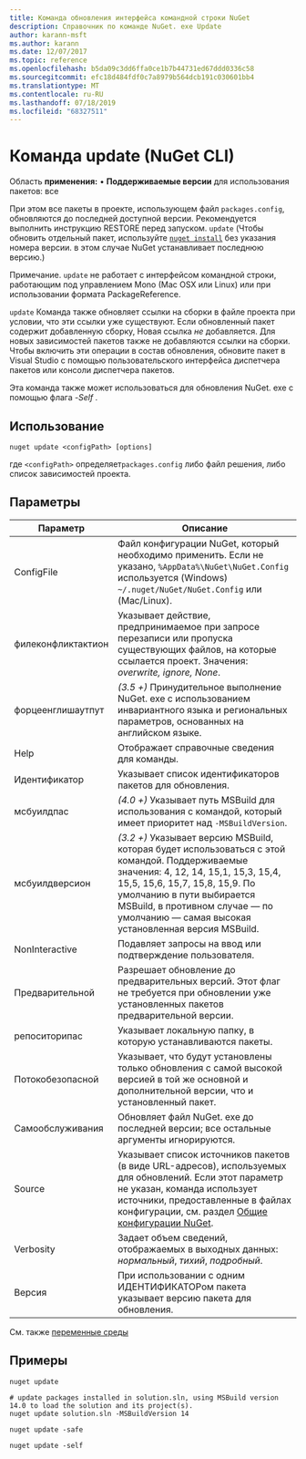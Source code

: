```yaml
---
title: Команда обновления интерфейса командной строки NuGet
description: Справочник по команде NuGet. exe Update
author: karann-msft
ms.author: karann
ms.date: 12/07/2017
ms.topic: reference
ms.openlocfilehash: b5da09c3dd6ffa0ce1b7b44731ed67ddd0336c58
ms.sourcegitcommit: efc18d484fdf0c7a8979b564dcb191c030601bb4
ms.translationtype: MT
ms.contentlocale: ru-RU
ms.lasthandoff: 07/18/2019
ms.locfileid: "68327511"
---
```

# <a name="update-command-nuget-cli"></a>Команда update (NuGet CLI)

Область **применения:** &bullet; **Поддерживаемые версии** для использования пакетов: все

При этом все пакеты в проекте, использующем файл `packages.config`, обновляются до последней доступной версии. Рекомендуется выполнить инструкцию RESTORE перед запуском. [](cli-ref-restore.md) `update` (Чтобы обновить отдельный пакет, используйте [`nuget install`](cli-ref-install.md) без указания номера версии. в этом случае NuGet устанавливает последнюю версию.)

Примечание. `update` не работает с интерфейсом командной строки, работающим под управлением Mono (Mac OSX или Linux) или при использовании формата PackageReference.

`update` Команда также обновляет ссылки на сборки в файле проекта при условии, что эти ссылки уже существуют. Если обновленный пакет содержит добавленную сборку, Новая ссылка *не* добавляется. Для новых зависимостей пакетов также не добавляются ссылки на сборки. Чтобы включить эти операции в состав обновления, обновите пакет в Visual Studio с помощью пользовательского интерфейса диспетчера пакетов или консоли диспетчера пакетов.

Эта команда также может использоваться для обновления NuGet. exe с помощью флага *-Self* .

## <a name="usage"></a>Использование

```cli
nuget update <configPath> [options]
```

где `<configPath>` определяет`packages.config` либо файл решения, либо список зависимостей проекта.

## <a name="options"></a>Параметры

| Параметр | Описание |
| --- | --- |
| ConfigFile | Файл конфигурации NuGet, который необходимо применить. Если не указано, `%AppData%\NuGet\NuGet.Config` используется (Windows) `~/.nuget/NuGet/NuGet.Config` или (Mac/Linux).|
| филеконфликтактион | Указывает действие, предпринимаемое при запросе перезаписи или пропуска существующих файлов, на которые ссылается проект. Значения: *overwrite, ignore, None*. |
| форцеенглишаутпут | *(3.5 +)* Принудительное выполнение NuGet. exe с использованием инвариантного языка и региональных параметров, основанных на английском языке. |
| Help | Отображает справочные сведения для команды. |
| Идентификатор | Указывает список идентификаторов пакетов для обновления. |
| мсбуилдпас | *(4.0 +)* Указывает путь MSBuild для использования с командой, который имеет приоритет над `-MSBuildVersion`. |
| мсбуилдверсион | *(3.2 +)* Указывает версию MSBuild, которая будет использоваться с этой командой. Поддерживаемые значения: 4, 12, 14, 15,1, 15,3, 15,4, 15,5, 15,6, 15,7, 15,8, 15,9. По умолчанию в пути выбирается MSBuild, в противном случае — по умолчанию — самая высокая установленная версия MSBuild. |
| NonInteractive | Подавляет запросы на ввод или подтверждение пользователя. |
| Предварительной | Разрешает обновление до предварительных версий. Этот флаг не требуется при обновлении уже установленных пакетов предварительной версии. |
| репоситорипас | Указывает локальную папку, в которую устанавливаются пакеты. |
| Потокобезопасной | Указывает, что будут установлены только обновления с самой высокой версией в той же основной и дополнительной версии, что и установленный пакет. |
| Самообслуживания | Обновляет файл NuGet. exe до последней версии; все остальные аргументы игнорируются. |
| Source | Указывает список источников пакетов (в виде URL-адресов), используемых для обновлений. Если этот параметр не указан, команда использует источники, предоставленные в файлах конфигурации, см. раздел [Общие конфигурации NuGet](../../consume-packages/configuring-nuget-behavior.md). |
| Verbosity | Задает объем сведений, отображаемых в выходных данных: *нормальный*, *тихий*, *подробный*. |
| Версия | При использовании с одним ИДЕНТИФИКАТОРом пакета указывает версию пакета для обновления. |

См. также [переменные среды](cli-ref-environment-variables.md)

## <a name="examples"></a>Примеры

```cli
nuget update

# update packages installed in solution.sln, using MSBuild version 14.0 to load the solution and its project(s).
nuget update solution.sln -MSBuildVersion 14

nuget update -safe

nuget update -self
```
